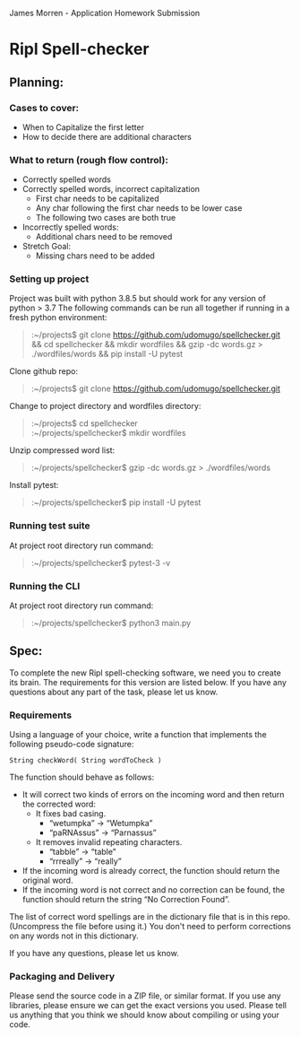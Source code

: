 James Morren - Application Homework Submission
# Ripl Spell-checker

## Planning:
### Cases to cover:
* When to Capitalize the first letter
* How to decide there are additional characters

### What to return (rough flow control):
* Correctly spelled words
* Correctly spelled words, incorrect capitalization
	* First char needs to be capitalized
	* Any char following the first char needs to be lower case
	* The following two cases are both true
* Incorrectly spelled words:
	* Additional chars need to be removed
* Stretch Goal:
	* Missing chars need to be added

### Setting up project
Project was built with python 3.8.5 but should work for any version of python > 3.7
The following commands can be run all together if running in a fresh python environment:
> :~/projects$ git clone https://github.com/udomugo/spellchecker.git && cd spellchecker && mkdir wordfiles && gzip -dc words.gz > ./wordfiles/words && pip install -U pytest

Clone github repo:
> :~/projects$ git clone https://github.com/udomugo/spellchecker.git

Change to project directory and wordfiles directory:
> :~/projects$ cd spellchecker<br>
> :~/projects/spellchecker$ mkdir wordfiles

Unzip compressed word list:
> :~/projects/spellchecker$ gzip -dc words.gz > ./wordfiles/words

Install pytest:
> :~/projects/spellchecker$ pip install -U pytest

### Running test suite
At project root directory run command:
> :~/projects/spellchecker$ pytest-3 -v

### Running the CLI
At project root directory run command:
> :~/projects/spellchecker$ python3 main.py


## Spec:
To complete the new Ripl spell-checking software, we need you to create its brain. The requirements for this version are listed below. If you have any questions about any part of the task, please let us know.

### Requirements

Using a language of your choice, write a function that implements the following pseudo-code signature:

`String checkWord( String wordToCheck )`

The function should behave as follows:
* It will correct two kinds of errors on the incoming word and then return the corrected word:
    * It fixes bad casing.
        * “wetumpka” → “Wetumpka”
        * “paRNAssus” → “Parnassus”
    * It removes invalid repeating characters.
        * “tabble” → “table”
        * “rrreally” → “really”
* If the incoming word is already correct, the function should return the original word.
* If the incoming word is not correct and no correction can be found, the function should return the string “No Correction Found”.

The list of correct word spellings are in the dictionary file that is in this repo. (Uncompress the file before using it.) You don't need to perform corrections on any words not in this dictionary.

If you have any questions, please let us know.

### Packaging and Delivery

Please send the source code in a ZIP file, or similar format. If you use any libraries, please ensure we can get the exact versions you used. Please tell us anything that you think we should know about compiling or using your code.
